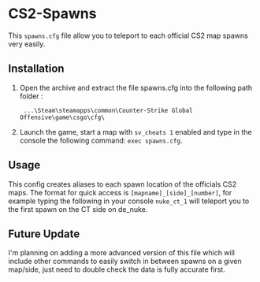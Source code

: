 # CS2-Spawns
This `spawns.cfg` file allow you to teleport to each official CS2 map spawns very easily.

## Installation
1. Open the archive and extract the file spawns.cfg into the following path folder :

        ...\Steam\steamapps\common\Counter-Strike Global Offensive\game\csgo\cfg\
   
2. Launch the game, start a map with `sv_cheats 1` enabled and type in the console the following command: `exec spawns.cfg`.

## Usage
This config creates aliases to each spawn location of the officials CS2 maps.
The format for quick access is `[mapname]_[side]_[number]`, for example typing the following in your console `nuke_ct_1` will teleport you to the first spawn on the CT side on de_nuke.

## Future Update
I'm planning on adding a more advanced version of this file which will include other commands to easily switch in between spawns on a given map/side, just need to double check the data is fully accurate first.
